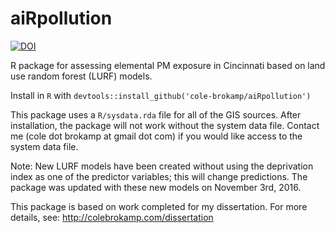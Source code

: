 # aiRpollution


[![DOI](https://zenodo.org/badge/21831/cole-brokamp/aiRpollution.svg)](https://zenodo.org/badge/latestdoi/21831/cole-brokamp/aiRpollution)

R package for assessing elemental PM exposure in Cincinnati based on land use random forest (LURF) models.

Install in `R` with `devtools::install_github('cole-brokamp/aiRpollution')`

This package uses a `R/sysdata.rda` file for all of the GIS sources.
After installation, the package will not work without the system data file. 
Contact me (cole dot brokamp at gmail dot com) if you would like access to the system data file.

Note: New LURF models have been created without using the deprivation index as one of the predictor variables; this will change predictions. The package was updated with these new models on November 3rd, 2016.

This package is based on work completed for my dissertation. For more details, see: http://colebrokamp.com/dissertation
